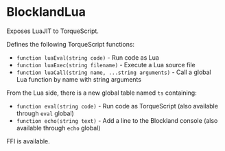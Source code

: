 # BlocklandLua

Exposes LuaJIT to TorqueScript.

Defines the following TorqueScript functions:

* `function luaEval(string code)` - Run code as Lua
* `function luaExec(string filename)` - Execute a Lua source file
* `function luaCall(string name, ...string arguments)` - Call a global Lua function by name with string arguments

From the Lua side, there is a new global table named `ts` containing:

* `function eval(string code)` - Run code as TorqueScript (also available through `eval` global)
* `function echo(string text)` - Add a line to the Blockland console (also available through `echo` global)

FFI is available.
